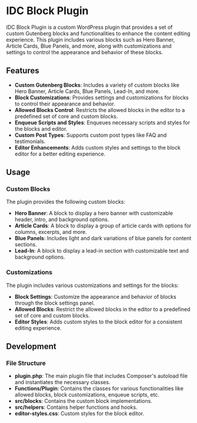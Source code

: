 # IDC Block Plugin

IDC Block Plugin is a custom WordPress plugin that provides a set of custom Gutenberg blocks and functionalities to enhance the content editing experience. This plugin includes various blocks such as Hero Banner, Article Cards, Blue Panels, and more, along with customizations and settings to control the appearance and behavior of these blocks.

## Features

- **Custom Gutenberg Blocks**: Includes a variety of custom blocks like Hero Banner, Article Cards, Blue Panels, Lead-In, and more.
- **Block Customizations**: Provides settings and customizations for blocks to control their appearance and behavior.
- **Allowed Blocks Control**: Restricts the allowed blocks in the editor to a predefined set of core and custom blocks.
- **Enqueue Scripts and Styles**: Enqueues necessary scripts and styles for the blocks and editor.
- **Custom Post Types**: Supports custom post types like FAQ and testimonials.
- **Editor Enhancements**: Adds custom styles and settings to the block editor for a better editing experience.

## Usage

### Custom Blocks

The plugin provides the following custom blocks:

- **Hero Banner**: A block to display a hero banner with customizable header, intro, and background options.
- **Article Cards**: A block to display a group of article cards with options for columns, excerpts, and more.
- **Blue Panels**: Includes light and dark variations of blue panels for content sections.
- **Lead-In**: A block to display a lead-in section with customizable text and background options.

### Customizations

The plugin includes various customizations and settings for the blocks:

- **Block Settings**: Customize the appearance and behavior of blocks through the block settings panel.
- **Allowed Blocks**: Restrict the allowed blocks in the editor to a predefined set of core and custom blocks.
- **Editor Styles**: Adds custom styles to the block editor for a consistent editing experience.

## Development

### File Structure

- **plugin.php**: The main plugin file that includes Composer's autoload file and instantiates the necessary classes.
- **Functions/Plugin**: Contains the classes for various functionalities like allowed blocks, block customizations, enqueue scripts, etc.
- **src/blocks**: Contains the custom block implementations.
- **src/helpers**: Contains helper functions and hooks.
- **editor-styles.css**: Custom styles for the block editor.
